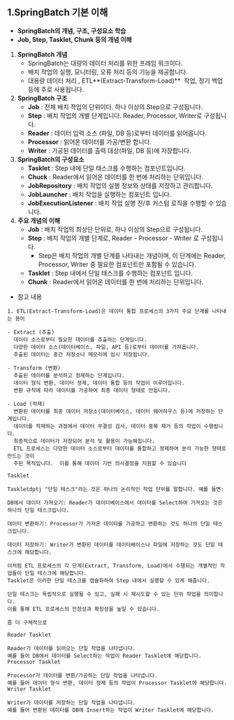 ## **1.SpringBatch 기본 이해**

- **SpringBatch의 개념, 구조, 구성요소 학습**
- **Job, Step, Tasklet, Chunk 등의 개념 이해**

1. **SpringBatch 개념**
    - SpringBatch는 대량의 데이터 처리를 위한 프레임 워크이다.
    - 배치 작업의 실행, 모니터링, 오류 처리 등의 기능을 제공합니다.
    - 대용량 데이터 처리 , ETL**(Extract-Transform-Load)**  작업, 정기 백업 등에 주로 사용됩니다.
2. **SpringBatch 구조**
    - **Job** : 전체 배치 작업의 단위이다. 하나 이상의 Step으로 구성됩니다.
    - **Step** : 배치 작업의 개별 단계입니다. Reader, Processor, Writer로 구성됩니다.
    - **Reader** : 데이터 입력 소스 (파일, DB 등)로부터 데이터를 읽어옵니다.
    - **Processor** : 읽어온 데이터를 가공/변환 합니다.
    - **Writer** : 가공된 데이터를 출력 대상(파일, DB 등)에 저장합니다.
3. **SpringBatch의 구성요소**
    - **Tasklet** : Step 내에 단일 태스크를 수행하는 컴포넌트입니다.
    - **Chuck** : Reader에서 읽어온 데이터를 한 번에 처리하는 단위입니다.
    - **JobRepository** : 배치 작업의 실행 정보와 상태를 저장하고 관리합니다.
    - **JobLauncher** : 배치 작업을 실행하는 컴포넌트 입니다.
    - **JobExecutionListener** : 배치 작업 실행 전/후 커스텀 로직을 수행할 수 있습니다.
4. **주요 개념의 이해**
    - **Job** : 배치 작업의 최상단 단위로, 하나 이상의 Step으로 구성됩니다.
    - **Step** : 배치 작업의 개별 단계로, Reader - Processor - Writer 로 구성됩니다.
        - Step은 배치 작업의 개별 단계를 나타내는 개념이며, 이 단계에는 Reader, Processor, Writer 중 필요한 컴포넌트만 포함될 수 있습니다.
    - **Tasklet** : Step 내에서 단일 태스크를 수행하는 컴포넌트 입니다.
    - **Chunk** : Reader에서 읽어온 데이터를 한 번에 처리하는 단위입니다.
- 참고 내용
````
1. ETL(Extract-Transform-Load)은 데이터 통합 프로세스의 3가지 주요 단계를 나타내는 용어

- Extract (추출)
  데이터 소스로부터 필요한 데이터를 추출하는 단계입니다.
  다양한 데이터 소스(데이터베이스, 파일, API 등)로부터 데이터를 가져옵니다.
  추출된 데이터는 중간 저장소나 메모리에 임시 저장됩니다.

- Transform (변환)
  추출된 데이터를 분석하고 정제하는 단계입니다.
  데이터 형식 변환, 데이터 정제, 데이터 통합 등의 작업이 이루어집니다.
  변환 규칙에 따라 데이터를 가공하여 최종 데이터 형태로 만듭니다.

- Load (적재)
  변환된 데이터를 최종 데이터 저장소(데이터베이스, 데이터 웨어하우스 등)에 저장하는 단계입니다.
  데이터를 적재하는 과정에서 데이터 무결성 검사, 데이터 중복 제거 등의 작업이 수행됩니다.
  최종적으로 데이터가 저장되어 분석 및 활용이 가능해집니다.
  ETL 프로세스는 다양한 데이터 소스로부터 데이터를 통합하고 정제하여 분석 가능한 형태로 만드는 것이
  주된 목적입니다.  이를 통해 데이터 기반 의사결정을 지원할 수 있습니다

Tasklet

Taskletdptj "단일 테스크"라는 것은 하나의 논리적인 작업 단위를 말합니다. 예를 들면:

DB에서 데이터 가져오기: Reader가 데이터베이스에서 데이터를 Select하여 가져오는 것은 하나의 단일 테스크입니다.

데이터 변환하기: Processor가 가져온 데이터를 가공하고 변환하는 것도 하나의 단일 테스크입니다.

데이터 저장하기: Writer가 변환된 데이터를 데이터베이스나 파일에 저장하는 것도 단일 테스크에 해당합니다.

이처럼 ETL 프로세스의 각 단계(Extract, Transform, Load)에서 수행되는 개별적인 작업들이 단일 테스크에 해당합니다.
Tasklet은 이러한 단일 테스크를 캡슐화하여 Step 내에서 실행할 수 있게 해줍니다.

단일 테스크는 독립적으로 실행될 수 있고, 실패 시 재시도할 수 있는 단위 작업을 의미합니다.
이를 통해 ETL 프로세스의 안정성과 확장성을 높일 수 있습니다.

좀 더 구체적으로

Reader Tasklet

Reader가 데이터를 읽어오는 단일 작업을 나타냅니다.
예를 들어 DB에서 데이터를 Select하는 작업이 Reader Tasklet에 해당합니다.
Processor Tasklet

Processor가 데이터를 변환/가공하는 단일 작업을 나타냅니다.
예를 들어 데이터 형식 변환, 데이터 정제 등의 작업이 Processor Tasklet에 해당합니다.
Writer Tasklet

Writer가 데이터를 저장하는 단일 작업을 나타냅니다.
예를 들어 변환된 데이터를 DB에 Insert하는 작업이 Writer Tasklet에 해당합니다.
````